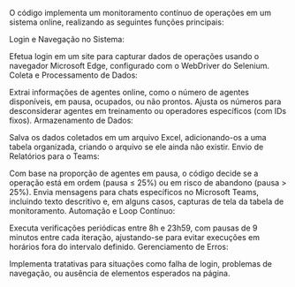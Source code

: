 
O código implementa um monitoramento contínuo de operações em um sistema online, realizando as seguintes funções principais:

Login e Navegação no Sistema:

Efetua login em um site para capturar dados de operações usando o navegador Microsoft Edge, configurado com o WebDriver do Selenium.
Coleta e Processamento de Dados:

Extrai informações de agentes online, como o número de agentes disponíveis, em pausa, ocupados, ou não prontos.
Ajusta os números para desconsiderar agentes em treinamento ou operadores específicos (com IDs fixos).
Armazenamento de Dados:

Salva os dados coletados em um arquivo Excel, adicionando-os a uma tabela organizada, criando o arquivo se ele ainda não existir.
Envio de Relatórios para o Teams:

Com base na proporção de agentes em pausa, o código decide se a operação está em ordem (pausa ≤ 25%) ou em risco de abandono (pausa > 25%).
Envia mensagens para chats específicos no Microsoft Teams, incluindo texto descritivo e, em alguns casos, capturas de tela da tabela de monitoramento.
Automação e Loop Contínuo:

Executa verificações periódicas entre 8h e 23h59, com pausas de 9 minutos entre cada iteração, ajustando-se para evitar execuções em horários fora do intervalo definido.
Gerenciamento de Erros:

Implementa tratativas para situações como falha de login, problemas de navegação, ou ausência de elementos esperados na página.
